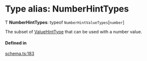 # Type alias: NumberHintTypes

Ƭ **NumberHintTypes**: typeof `NumberHintValueTypes`[`number`]

The subset of [ValueHintType](../enums/ValueHintType.md) that can be used with a number value.

#### Defined in

[schema.ts:183](https://github.com/coda/packs-sdk/blob/main/schema.ts#L183)
